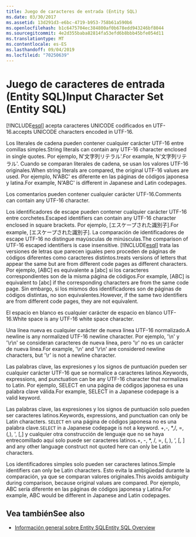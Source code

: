 ```yaml
---
title: Juego de caracteres de entrada (Entity SQL)
ms.date: 03/30/2017
ms.assetid: 13d291d3-e6bc-4719-b953-758b61a590b6
ms.openlocfilehash: b1c6475704ec384800af0b678edd943246bf8044
ms.sourcegitcommit: 4e2d355baba82814fa53efd6b8bbb45bfe054d11
ms.translationtype: MT
ms.contentlocale: es-ES
ms.lasthandoff: 09/04/2019
ms.locfileid: "70250639"
---
```

# <a name="input-character-set-entity-sql"></a><span data-ttu-id="b81c1-102">Juego de caracteres de entrada (Entity SQL)</span><span class="sxs-lookup"><span data-stu-id="b81c1-102">Input Character Set (Entity SQL)</span></span>
[!INCLUDE[esql](../../../../../../includes/esql-md.md)] <span data-ttu-id="b81c1-103">acepta caracteres UNICODE codificados en UTF-16.</span><span class="sxs-lookup"><span data-stu-id="b81c1-103">accepts UNICODE characters encoded in UTF-16.</span></span>  
  
 <span data-ttu-id="b81c1-104">Los literales de cadena pueden contener cualquier carácter UTF-16 entre comillas simples.</span><span class="sxs-lookup"><span data-stu-id="b81c1-104">String literals can contain any UTF-16 character enclosed in single quotes.</span></span> <span data-ttu-id="b81c1-105">Por ejemplo, N'文字列リテラル'.</span><span class="sxs-lookup"><span data-stu-id="b81c1-105">For example, N'文字列リテラル'.</span></span> <span data-ttu-id="b81c1-106">Cuando se comparan literales de cadena, se usan los valores UTF-16 originales.</span><span class="sxs-lookup"><span data-stu-id="b81c1-106">When string literals are compared, the original UTF-16 values are used.</span></span> <span data-ttu-id="b81c1-107">Por ejemplo, N'ABC' es diferente en las páginas de códigos japonesa y latina.</span><span class="sxs-lookup"><span data-stu-id="b81c1-107">For example, N'ABC' is different in Japanese and Latin codepages.</span></span>  
  
 <span data-ttu-id="b81c1-108">Los comentarios pueden contener cualquier carácter UTF-16.</span><span class="sxs-lookup"><span data-stu-id="b81c1-108">Comments can contain any UTF-16 character.</span></span>  
  
 <span data-ttu-id="b81c1-109">Los identificadores de escape pueden contener cualquier carácter UTF-16 entre corchetes.</span><span class="sxs-lookup"><span data-stu-id="b81c1-109">Escaped identifiers can contain any UTF-16 character enclosed in square brackets.</span></span> <span data-ttu-id="b81c1-110">Por ejemplo, [エスケープされた識別子].</span><span class="sxs-lookup"><span data-stu-id="b81c1-110">For example, [エスケープされた識別子].</span></span> <span data-ttu-id="b81c1-111">La comparación de identificadores de escape UTF-16 no distingue mayúsculas de minúsculas.</span><span class="sxs-lookup"><span data-stu-id="b81c1-111">The comparison of UTF-16 escaped identifiers is case insensitive.</span></span> [!INCLUDE[esql](../../../../../../includes/esql-md.md)] <span data-ttu-id="b81c1-112">trata las versiones de letras que parecen iguales pero proceden de páginas de códigos diferentes como caracteres distintos.</span><span class="sxs-lookup"><span data-stu-id="b81c1-112">treats versions of letters that appear the same but are from different code pages as different characters.</span></span> <span data-ttu-id="b81c1-113">Por ejemplo, [ABC] es equivalente a [abc] si los caracteres correspondientes son de la misma página de códigos.</span><span class="sxs-lookup"><span data-stu-id="b81c1-113">For example, [ABC] is equivalent to [abc] if the corresponding characters are from the same code page.</span></span> <span data-ttu-id="b81c1-114">Sin embargo, si los mismos dos identificadores son de páginas de códigos distintas, no son equivalentes.</span><span class="sxs-lookup"><span data-stu-id="b81c1-114">However, if the same two identifiers are from different code pages, they are not equivalent.</span></span>  
  
 <span data-ttu-id="b81c1-115">El espacio en blanco es cualquier carácter de espacio en blanco UTF-16.</span><span class="sxs-lookup"><span data-stu-id="b81c1-115">White space is any UTF-16 white space character.</span></span>  
  
 <span data-ttu-id="b81c1-116">Una línea nueva es cualquier carácter de nueva línea UTF-16 normalizado.</span><span class="sxs-lookup"><span data-stu-id="b81c1-116">A newline is any normalized UTF-16 newline character.</span></span> <span data-ttu-id="b81c1-117">Por ejemplo, '\n' y '\r\n' se consideran caracteres de nueva línea, pero '\r' no es un carácter de nueva línea.</span><span class="sxs-lookup"><span data-stu-id="b81c1-117">For example, '\n' and '\r\n' are considered newline characters, but '\r' is not a newline character.</span></span>  
  
 <span data-ttu-id="b81c1-118">Las palabras clave, las expresiones y los signos de puntuación pueden ser cualquier carácter UTF-16 que se normalice a caracteres latinos.</span><span class="sxs-lookup"><span data-stu-id="b81c1-118">Keywords, expressions, and punctuation can be any UTF-16 character that normalizes to Latin.</span></span> <span data-ttu-id="b81c1-119">Por ejemplo, SELECT en una página de códigos japonesa es una palabra clave válida.</span><span class="sxs-lookup"><span data-stu-id="b81c1-119">For example, SELECT in a Japanese codepage is a valid keyword.</span></span>  
  
 <span data-ttu-id="b81c1-120">Las palabras clave, las expresiones y los signos de puntuación solo pueden ser caracteres latinos.</span><span class="sxs-lookup"><span data-stu-id="b81c1-120">Keywords, expressions, and punctuation can only be Latin characters.</span></span> <span data-ttu-id="b81c1-121">`SELECT` en una página de códigos japonesa no es una palabra clave.</span><span class="sxs-lookup"><span data-stu-id="b81c1-121">`SELECT` in a Japanese codepage is not a keyword.</span></span> <span data-ttu-id="b81c1-122">+,-, \*,/, =, (,), ', [,] y cualquier otra construcción de lenguaje que no se haya entrecomillado aquí solo puede ser caracteres latinos.</span><span class="sxs-lookup"><span data-stu-id="b81c1-122">+, -, \*, /, =, (, ), ‘, [, ] and any other language construct not quoted here can only be Latin characters.</span></span>  
  
 <span data-ttu-id="b81c1-123">Los identificadores simples solo pueden ser caracteres latinos.</span><span class="sxs-lookup"><span data-stu-id="b81c1-123">Simple identifiers can only be Latin characters.</span></span> <span data-ttu-id="b81c1-124">Esto evita la ambigüedad durante la comparación, ya que se comparan valores originales.</span><span class="sxs-lookup"><span data-stu-id="b81c1-124">This avoids ambiguity during comparison, because original values are compared.</span></span> <span data-ttu-id="b81c1-125">Por ejemplo, ABC sería diferente en las páginas de códigos japonesa y Latina.</span><span class="sxs-lookup"><span data-stu-id="b81c1-125">For example, ABC would be different in Japanese and Latin codepages.</span></span>  
  
## <a name="see-also"></a><span data-ttu-id="b81c1-126">Vea también</span><span class="sxs-lookup"><span data-stu-id="b81c1-126">See also</span></span>

- [<span data-ttu-id="b81c1-127">Información general sobre Entity SQL</span><span class="sxs-lookup"><span data-stu-id="b81c1-127">Entity SQL Overview</span></span>](entity-sql-overview.md)
